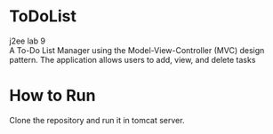 # ToDoList
 j2ee lab 9<br>
A To-Do List Manager using the Model-View-Controller (MVC) design pattern. The application allows users to add, view, and delete tasks

# How to Run
Clone the repository and run it in tomcat server.
